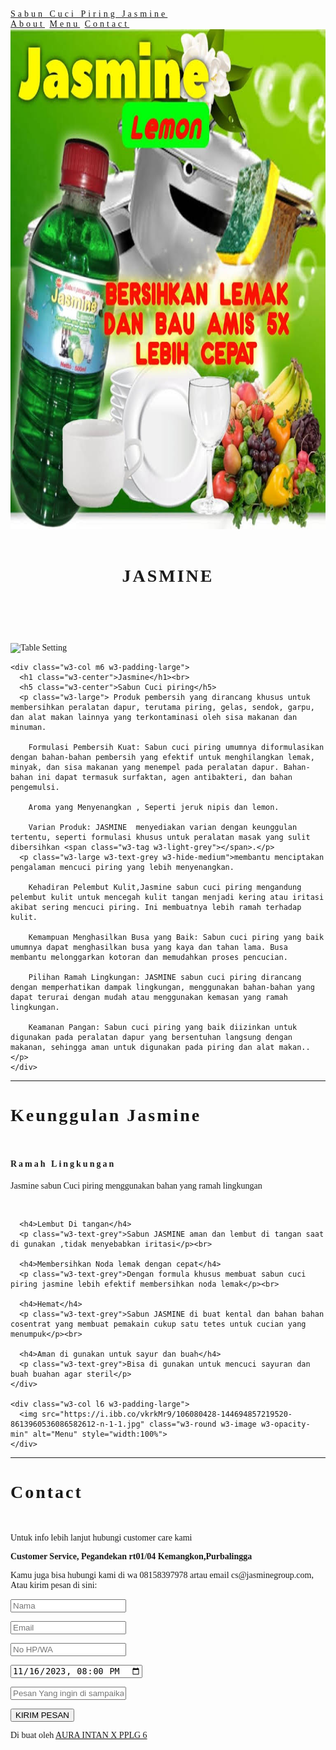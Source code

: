 <!DOCTYPE html>
<html>
<head>
<title>website latihan</title>
<meta charset="UTF-8">
<meta name="viewport" content="width=device-width, initial-scale=1">
<link rel="stylesheet" href="https://www.w3schools.com/w3css/4/w3.css">
<style>
body {font-family: "Times New Roman", Georgia, Serif;}
h1, h2, h3, h4, h5, h6 {
  font-family: "Playfair Display";
  letter-spacing: 3px;
}
</style>
</head>
<body>
<!-- Navbar (sit on top) -->
<div class="w3-top">
  <div class="w3-bar w3-white w3-padding w3-card" style="letter-spacing:4px;">
    <a href="#home" class="w3-bar-item w3-button">Sabun Cuci Piring Jasmine</a>
    <!-- Right-sided navbar links. Hide them on small screens -->
    <div class="w3-right w3-hide-small">
      <a href="#about" class="w3-bar-item w3-button">About</a>
      <a href="#menu" class="w3-bar-item w3-button">Menu</a>
      <a href="#contact" class="w3-bar-item w3-button">Contact</a>
    </div>
  </div>
</div>
<!-- Header -->
<header class="w3-display-container w3-content w3-wide" style="max-width:1600px;min-width:500px" id="home">
  <img class="w3-image" src="cuci1.jpg" alt="Jasmine" width="1600" height="800">
  <div class="w3-display-bottomleft w3-padding-large w3-opacity">
    <br><h1 class="w3-xxlarge">JASMINE</h1><br/>
  </div>
</header>

<!-- Page content -->
<div class="w3-content" style="max-width:1100px">

  <!-- About Section -->
  <div class="w3-row w3-padding-64" id="about">
    <div class="w3-col m6 w3-padding-large w3-hide-small">
     <img src="https://lh3.googleusercontent.com/p/AF1QipMxM8AE8pDfw4MPLyuoXa_pvR6_eYEQhZ4T6lHV=w768-h768-n-o-v1" class="w3-round w3-image w3-opacity-min" alt="Table Setting" width="600" height="750">
    </div>

    <div class="w3-col m6 w3-padding-large">
      <h1 class="w3-center">Jasmine</h1><br>
      <h5 class="w3-center">Sabun Cuci piring</h5>
      <p class="w3-large"> Produk pembersih yang dirancang khusus untuk membersihkan peralatan dapur, terutama piring, gelas, sendok, garpu, dan alat makan lainnya yang terkontaminasi oleh sisa makanan dan minuman.

        Formulasi Pembersih Kuat: Sabun cuci piring umumnya diformulasikan dengan bahan-bahan pembersih yang efektif untuk menghilangkan lemak, minyak, dan sisa makanan yang menempel pada peralatan dapur. Bahan-bahan ini dapat termasuk surfaktan, agen antibakteri, dan bahan pengemulsi.
        
        Aroma yang Menyenangkan , Seperti jeruk nipis dan lemon. 
        
        Varian Produk: JASMINE  menyediakan varian dengan keunggulan tertentu, seperti formulasi khusus untuk peralatan masak yang sulit dibersihkan <span class="w3-tag w3-light-grey"></span>.</p>
      <p class="w3-large w3-text-grey w3-hide-medium">membantu menciptakan pengalaman mencuci piring yang lebih menyenangkan.
        
        Kehadiran Pelembut Kulit,Jasmine sabun cuci piring mengandung pelembut kulit untuk mencegah kulit tangan menjadi kering atau iritasi akibat sering mencuci piring. Ini membuatnya lebih ramah terhadap kulit.
        
        Kemampuan Menghasilkan Busa yang Baik: Sabun cuci piring yang baik umumnya dapat menghasilkan busa yang kaya dan tahan lama. Busa membantu melonggarkan kotoran dan memudahkan proses pencucian.
        
        Pilihan Ramah Lingkungan: JASMINE sabun cuci piring dirancang dengan memperhatikan dampak lingkungan, menggunakan bahan-bahan yang dapat terurai dengan mudah atau menggunakan kemasan yang ramah lingkungan.
        
        Keamanan Pangan: Sabun cuci piring yang baik diizinkan untuk digunakan pada peralatan dapur yang bersentuhan langsung dengan makanan, sehingga aman untuk digunakan pada piring dan alat makan..</p>
    </div>
  </div>
  
  <hr>
  
  <!-- Menu Section -->
  <div class="w3-row w3-padding-64" id="menu">
    <div class="w3-col l6 w3-padding-large">
      <h1 class="w3-center">Keunggulan Jasmine</h1><br>
      <h4>Ramah Lingkungan</h4>
      <p class="w3-text-grey">Jasmine sabun Cuci piring menggunakan bahan yang ramah lingkungan </p><br>
    
      <h4>Lembut Di tangan</h4>
      <p class="w3-text-grey">Sabun JASMINE aman dan lembut di tangan saat di gunakan ,tidak menyebabkan iritasi</p><br>
    
      <h4>Membersihkan Noda lemak dengan cepat</h4>
      <p class="w3-text-grey">Dengan formula khusus membuat sabun cuci piring jasmine lebih efektif membersihkan noda lemak</p><br>
    
      <h4>Hemat</h4>
      <p class="w3-text-grey">Sabun JASMINE di buat kental dan bahan bahan cosentrat yang membuat pemakain cukup satu tetes untuk cucian yang menumpuk</p><br>
    
      <h4>Aman di gunakan untuk sayur dan buah</h4>
      <p class="w3-text-grey">Bisa di gunakan untuk mencuci sayuran dan buah buahan agar steril</p>    
    </div>
    
    <div class="w3-col l6 w3-padding-large">
      <img src="https://i.ibb.co/vkrkMr9/106080428-144694857219520-8613960536086582612-n-1-1.jpg" class="w3-round w3-image w3-opacity-min" alt="Menu" style="width:100%">
    </div>
  </div>

  <hr>

  <!-- Contact Section -->
  <div class="w3-container w3-padding-64" id="contact">
    <h1>Contact</h1><br>
    <p>Untuk info lebih lanjut hubungi customer care kami</p>
    <p class="w3-text-blue-grey w3-large"><b>Customer Service, Pegandekan rt01/04 Kemangkon,Purbalingga</b></p>
    <p>Kamu juga bisa hubungi kami di wa  08158397978 artau email  cs@jasminegroup.com, Atau kirim pesan di sini:</p>
    <form action="/action_page.php" target="_blank">
      <p><input class="w3-input w3-padding-16" type="text" placeholder="Nama" required name="Name"></p>
      <p><input class="w3-input w3-padding-16" type="text" placeholder="Email" required name="Email"></p>
      <p><input class="w3-input w3-padding-16" type="text" placeholder="No HP/WA" required name="No HP/WA"></p>
      <p><input class="w3-input w3-padding-16" type="datetime-local" placeholder="tanggal" required name="date" value="2023-11-16T20:00"></p>
      <p><input class="w3-input w3-padding-16" type="text" placeholder="Pesan Yang ingin di sampaikan" required name="pesan"></p>
      <p><button class="w3-button w3-light-grey w3-section" type="submit">KIRIM PESAN</button></p>
    </form>
  </div>
  
<!-- End page content -->
</div>

<!-- Footer -->
<footer class="w3-center w3-light-grey w3-padding-32">
  <p>Di buat oleh <a href="https://aisya.id" title="W3.CSS" target="_blank" class="w3-hover-text-green">AURA INTAN X PPLG 6</a></p>
</footer>

</body>
</html>
